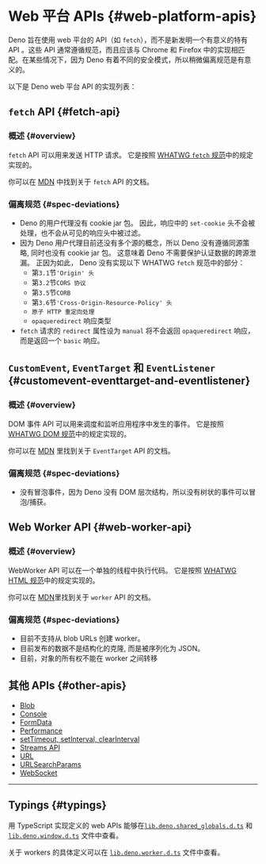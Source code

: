 # Web 平台 APIs {#web-platform-apis}

Deno 旨在使用 web 平台的 API（如 `fetch`），而不是新发明一个有意义的特有 API 。这些 API 通常遵循规范，而且应该与 Chrome
和 Firefox 中的实现相匹配。在某些情况下，因为 Deno 有着不同的安全模式，所以稍微偏离规范是有意义的。

以下是 Deno web 平台 API 的实现列表：

## `fetch` API {#fetch-api}

### 概述 {#overview}

`fetch` API 可以用来发送 HTTP 请求。 它是按照
[WHATWG `fetch` 规范](https://fetch.spec.whatwg.org/)中的规定实现的。

你可以在 [MDN](https://developer.mozilla.org/zh-CN/docs/Web/API/Fetch_API) 中找到关于
`fetch` API 的文档。

### 偏离规范 {#spec-deviations}

- Deno 的用户代理没有 cookie jar 包。 因此，响应中的 `set-cookie` 头不会被处理，也不会从可见的响应头中被过滤。
- 因为 Deno 用户代理目前还没有多个源的概念，所以 Deno 没有遵循同源策略, 同时也没有 cookie jar 包。 这意味着 Deno
  不需要保护认证数据的跨源泄漏。 正因为如此， Deno 没有实现以下 WHATWG `fetch` 规范中的部分：
  - 第`3.1`节`'Origin' 头`
  - 第`3.2`节`CORS 协议`
  - 第`3.5`节`CORB`
  - 第`3.6`节`'Cross-Origin-Resource-Policy' 头`
  - `原子 HTTP 重定向处理`
  - `opaqueredirect` 响应类型
- `fetch` 请求的 `redirect` 属性设为 `manual` 将不会返回 `opaqueredirect` 响应，而是返回一个 `basic`
  响应。

## `CustomEvent`, `EventTarget` 和 `EventListener` {#customevent-eventtarget-and-eventlistener}

### 概述 {#overview}

DOM 事件 API 可以用来调度和监听应用程序中发生的事件。 它是按照
[WHATWG DOM 规范](https://dom.spec.whatwg.org/#events)中的规定实现的。

你可以在 [MDN](https://developer.mozilla.org/zh-CN/docs/Web/API/EventTarget) 里找到关于
`EventTarget` API 的文档。

### 偏离规范 {#spec-deviations}

- 没有冒泡事件，因为 Deno 没有 DOM 层次结构，所以没有树状的事件可以冒泡/捕获。

## Web Worker API {#web-worker-api}

### 概述 {#overview}

WebWorker API 可以在一个单独的线程中执行代码。 它是按照
[WHATWG HTML 规范](https://html.spec.whatwg.org/multipage/workers.html#workers)中的规定实现的。

你可以在 [MDN](https://developer.mozilla.org/zh-CN/docs/Web/API/Worker)里找到关于
`worker` API 的文档。

### 偏离规范 {#spec-deviations}

- 目前不支持从 blob URLs 创建 worker。
- 目前发布的数据不是结构化的克隆, 而是被序列化为 JSON。
- 目前，对象的所有权不能在 worker 之间转移

## 其他 APIs {#other-apis}

- [Blob](https://developer.mozilla.org/zh-CN/docs/Web/API/Blob)
- [Console](https://developer.mozilla.org/zh-CN/docs/Web/API/Console)
- [FormData](https://developer.mozilla.org/zh-CN/docs/Web/API/FormData)
- [Performance](https://developer.mozilla.org/zh-CN/docs/Web/API/Performance)
- [setTimeout, setInterval, clearInterval](https://developer.mozilla.org/zh-CN/docs/Web/API/setTimeout)
- [Streams API](https://developer.mozilla.org/zh-CN/docs/Web/API/Streams_API)
- [URL](https://developer.mozilla.org/zh-CN/docs/Web/API/URL)
- [URLSearchParams](https://developer.mozilla.org/zh-CN/docs/Web/API/URLSearchParams)
- [WebSocket](https://developer.mozilla.org/zh-CN/docs/Web/API/WebSocket)

---

## Typings {#typings}

用 TypeScript 实现定义的 web APIs
能够在[`lib.deno.shared_globals.d.ts`](https://github.com/denoland/deno/blob/$CLI_VERSION/cli/dts/lib.deno.shared_globals.d.ts)
和
[`lib.deno.window.d.ts`](https://github.com/denoland/deno/blob/$CLI_VERSION/cli/dts/lib.deno.window.d.ts)
文件中查看。

关于 workers 的具体定义可以在
[`lib.deno.worker.d.ts`](https://github.com/denoland/deno/blob/$CLI_VERSION/cli/dts/lib.deno.worker.d.ts)
文件中查看。
